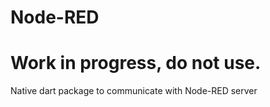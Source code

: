# Node-RED

# Work in progress, do not use.

Native dart package to communicate with Node-RED server
